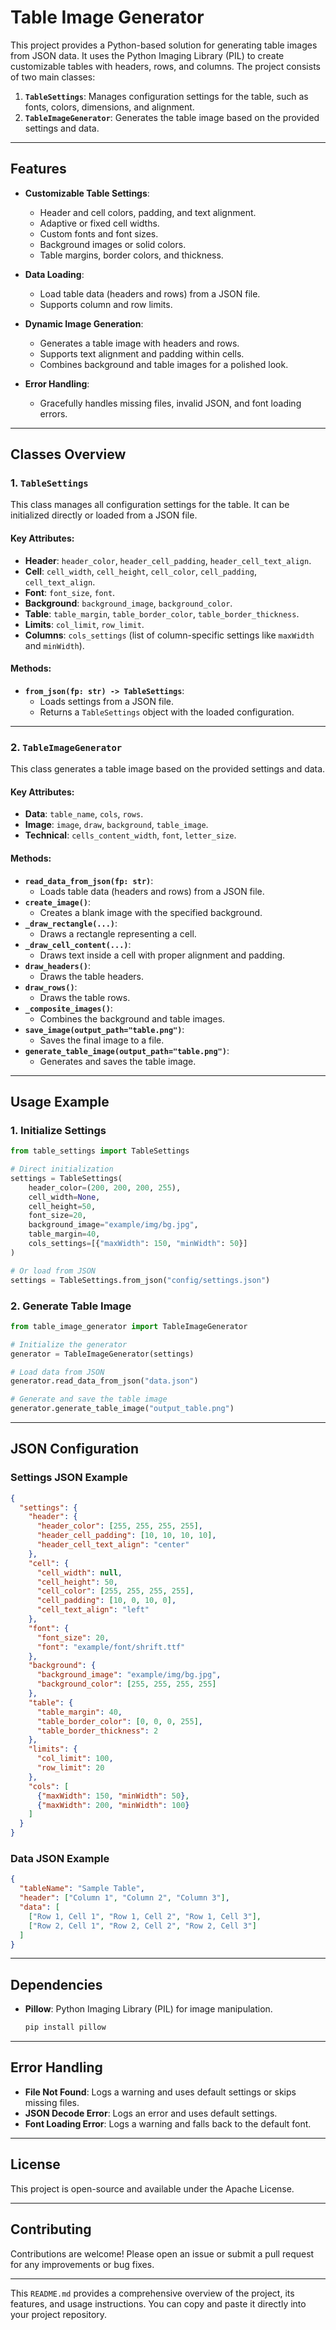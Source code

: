 # Table Image Generator

This project provides a Python-based solution for generating table images from JSON data. It uses the Python Imaging Library (PIL) to create customizable tables with headers, rows, and columns. The project consists of two main classes:

1. **`TableSettings`**: Manages configuration settings for the table, such as fonts, colors, dimensions, and alignment.
2. **`TableImageGenerator`**: Generates the table image based on the provided settings and data.

---

## **Features**

- **Customizable Table Settings**:
  - Header and cell colors, padding, and text alignment.
  - Adaptive or fixed cell widths.
  - Custom fonts and font sizes.
  - Background images or solid colors.
  - Table margins, border colors, and thickness.

- **Data Loading**:
  - Load table data (headers and rows) from a JSON file.
  - Supports column and row limits.

- **Dynamic Image Generation**:
  - Generates a table image with headers and rows.
  - Supports text alignment and padding within cells.
  - Combines background and table images for a polished look.

- **Error Handling**:
  - Gracefully handles missing files, invalid JSON, and font loading errors.

---

## **Classes Overview**

### **1. `TableSettings`**

This class manages all configuration settings for the table. It can be initialized directly or loaded from a JSON file.

#### **Key Attributes**:
- **Header**: `header_color`, `header_cell_padding`, `header_cell_text_align`.
- **Cell**: `cell_width`, `cell_height`, `cell_color`, `cell_padding`, `cell_text_align`.
- **Font**: `font_size`, `font`.
- **Background**: `background_image`, `background_color`.
- **Table**: `table_margin`, `table_border_color`, `table_border_thickness`.
- **Limits**: `col_limit`, `row_limit`.
- **Columns**: `cols_settings` (list of column-specific settings like `maxWidth` and `minWidth`).

#### **Methods**:
- **`from_json(fp: str) -> TableSettings`**:
  - Loads settings from a JSON file.
  - Returns a `TableSettings` object with the loaded configuration.

---

### **2. `TableImageGenerator`**

This class generates a table image based on the provided settings and data.

#### **Key Attributes**:
- **Data**: `table_name`, `cols`, `rows`.
- **Image**: `image`, `draw`, `background`, `table_image`.
- **Technical**: `cells_content_width`, `font`, `letter_size`.

#### **Methods**:
- **`read_data_from_json(fp: str)`**:
  - Loads table data (headers and rows) from a JSON file.
- **`create_image()`**:
  - Creates a blank image with the specified background.
- **`_draw_rectangle(...)`**:
  - Draws a rectangle representing a cell.
- **`_draw_cell_content(...)`**:
  - Draws text inside a cell with proper alignment and padding.
- **`draw_headers()`**:
  - Draws the table headers.
- **`draw_rows()`**:
  - Draws the table rows.
- **`_composite_images()`**:
  - Combines the background and table images.
- **`save_image(output_path="table.png")`**:
  - Saves the final image to a file.
- **`generate_table_image(output_path="table.png")`**:
  - Generates and saves the table image.

---

## **Usage Example**

### **1. Initialize Settings**
```python
from table_settings import TableSettings

# Direct initialization
settings = TableSettings(
    header_color=(200, 200, 200, 255),
    cell_width=None,
    cell_height=50,
    font_size=20,
    background_image="example/img/bg.jpg",
    table_margin=40,
    cols_settings=[{"maxWidth": 150, "minWidth": 50}]
)

# Or load from JSON
settings = TableSettings.from_json("config/settings.json")
```

### **2. Generate Table Image**
```python
from table_image_generator import TableImageGenerator

# Initialize the generator
generator = TableImageGenerator(settings)

# Load data from JSON
generator.read_data_from_json("data.json")

# Generate and save the table image
generator.generate_table_image("output_table.png")
```

---

## **JSON Configuration**

### **Settings JSON Example**
```json
{
  "settings": {
    "header": {
      "header_color": [255, 255, 255, 255],
      "header_cell_padding": [10, 10, 10, 10],
      "header_cell_text_align": "center"
    },
    "cell": {
      "cell_width": null,
      "cell_height": 50,
      "cell_color": [255, 255, 255, 255],
      "cell_padding": [10, 0, 10, 0],
      "cell_text_align": "left"
    },
    "font": {
      "font_size": 20,
      "font": "example/font/shrift.ttf"
    },
    "background": {
      "background_image": "example/img/bg.jpg",
      "background_color": [255, 255, 255, 255]
    },
    "table": {
      "table_margin": 40,
      "table_border_color": [0, 0, 0, 255],
      "table_border_thickness": 2
    },
    "limits": {
      "col_limit": 100,
      "row_limit": 20
    },
    "cols": [
      {"maxWidth": 150, "minWidth": 50},
      {"maxWidth": 200, "minWidth": 100}
    ]
  }
}
```

### **Data JSON Example**
```json
{
  "tableName": "Sample Table",
  "header": ["Column 1", "Column 2", "Column 3"],
  "data": [
    ["Row 1, Cell 1", "Row 1, Cell 2", "Row 1, Cell 3"],
    ["Row 2, Cell 1", "Row 2, Cell 2", "Row 2, Cell 3"]
  ]
}
```

---

## **Dependencies**

- **Pillow**: Python Imaging Library (PIL) for image manipulation.
  ```bash
  pip install pillow
  ```

---

## **Error Handling**

- **File Not Found**: Logs a warning and uses default settings or skips missing files.
- **JSON Decode Error**: Logs an error and uses default settings.
- **Font Loading Error**: Logs a warning and falls back to the default font.

---

## **License**

This project is open-source and available under the Apache License.

---

## **Contributing**

Contributions are welcome! Please open an issue or submit a pull request for any improvements or bug fixes.

---

This `README.md` provides a comprehensive overview of the project, its features, and usage instructions. You can copy and paste it directly into your project repository.